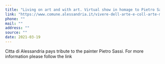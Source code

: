 ```yaml
---
title: "Living on art and with art. Virtual show in homage to Pietro Sassi"
link: "https://www.comune.alessandria.it/vivere-dell-arte-e-coll-arte-mostra-pietro-sassi"
phone: ""
mail: ""
address: ""
source: ""
date: 2021-03-19
---
```


Citta di Alessandria pays tribute to the painter Pietro Sassi. For more information please follow the link
